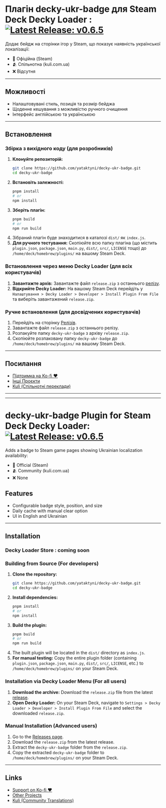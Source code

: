 # Плагін **decky-ukr-badge** для Steam Deck Decky Loader : [![Latest Release: v0.6.5](https://img.shields.io/badge/latest_release-v0.6.5-green)](https://github.com/yataktyni/decky-ukr-badge/releases/latest/download/release.zip)

Додає бейдж на сторінки ігор у Steam, що показує наявність української локалізації:

- 🫡 Офіційна (Steam)
- 🫂 Спільнотна (kuli.com.ua)
- ❌ Відсутня

---

## Можливості
- Налаштовувані стиль, позиція та розмір бейджа
- Щоденне кешування з можливістю ручного очищення
- Інтерфейс англійською та українською

---

## Встановлення

### Збірка з вихідного коду (для розробників)

1.  **Клонуйте репозиторій:**
    ```bash
    git clone https://github.com/yataktyni/decky-ukr-badge.git
    cd decky-ukr-badge
    ```
2.  **Встановіть залежності:**
    ```bash
    pnpm install
    # or
    npm install
    ```
3.  **Зберіть плагін:**
    ```bash
    pnpm build
    # or
    npm run build
    ```
4.  Зібраний плагін буде знаходитися в каталозі `dist/` як `index.js`.
5.  **Для ручного тестування:** Скопіюйте всю папку плагіна (що містить `plugin.json`, `package.json`, `main.py`, `dist/`, `src/`, `LICENSE` тощо) до `/home/deck/homebrew/plugins/` на вашому Steam Deck.

### Встановлення через меню Decky Loader (для всіх користувачів)

1.  **Завантажте архів:** Завантажте файл `release.zip` з останнього [релізу](https://github.com/yataktyni/decky-ukr-badge/releases/latest/download/release.zip).
2.  **Відкрийте Decky Loader:** На вашому Steam Deck перейдіть у `Налаштування > Decky Loader > Developer > Install Plugin From File` та виберіть завантажений `release.zip`.

### Ручне встановлення (для досвідчених користувачів)

1.  Перейдіть на сторінку [Релізів](https://github.com/yataktyni/decky-ukr-badge/releases).
2.  Завантажте файл `release.zip` з останнього релізу.
3.  Розпакуйте папку `decky-ukr-badge` з архіву `release.zip`.
4.  Скопіюйте розпаковану папку `decky-ukr-badge` до `/home/deck/homebrew/plugins/` на вашому Steam Deck.

---

## Посилання
- [Підтримка на Ko-fi ❤️](https://ko-fi.com/yataktyni)
- [Інші Проєкти](https://github.com/yataktyni)
- [Kuli (Спільнотні переклади)](https://kuli.com.ua/)

---

---

# **decky-ukr-badge** Plugin for Steam Deck Decky Loader: [![Latest Release: v0.6.5](https://img.shields.io/badge/latest_release-v0.6.5-green)](https://github.com/yataktyni/decky-ukr-badge/releases/latest/download/release.zip)

Adds a badge to Steam game pages showing Ukrainian localization availability:

- 🫡 Official (Steam)
- 🫂 Community (kuli.com.ua)
- ❌ None

## Features
- Configurable badge style, position, and size
- Daily cache with manual clear option
- UI in English and Ukrainian

---

## Installation

### Decky Loader Store : coming soon

### Building from Source (For developers)

1.  **Clone the repository:**
    ```bash
    git clone https://github.com/yataktyni/decky-ukr-badge.git
    cd decky-ukr-badge
    ```
2.  **Install dependencies:**
    ```bash
    pnpm install
    # or
    npm install
    ```
3.  **Build the plugin:**
    ```bash
    pnpm build
    # or
    npm run build
    ```
4.  The built plugin will be located in the `dist/` directory as `index.js`.
5.  **For manual testing:** Copy the entire plugin folder (containing `plugin.json`, `package.json`, `main.py`, `dist/`, `src/`, `LICENSE`, etc.) to `/home/deck/homebrew/plugins/` on your Steam Deck.

### Installation via Decky Loader Menu (For all users)

1.  **Download the archive:** Download the `release.zip` file from the latest [release](https://github.com/yataktyni/decky-ukr-badge/releases/latest/download/release.zip).
2.  **Open Decky Loader:** On your Steam Deck, navigate to `Settings > Decky Loader > Developer > Install Plugin From File` and select the downloaded `release.zip`.

### Manual Installation (Advanced users)

1.  Go to the [Releases page](https://github.com/yataktyni/decky-ukr-badge/releases).
2.  Download the `release.zip` from the latest release.
3.  Extract the `decky-ukr-badge` folder from the `release.zip`.
4.  Copy the extracted `decky-ukr-badge` folder to `/home/deck/homebrew/plugins/` on your Steam Deck.

---

## Links
- [Support on Ko-fi ❤️](https://ko-fi.com/yataktyni)
- [Other Projects](https://github.com/yataktyni)
- [Kuli (Community Translations)](https://kuli.com.ua/)